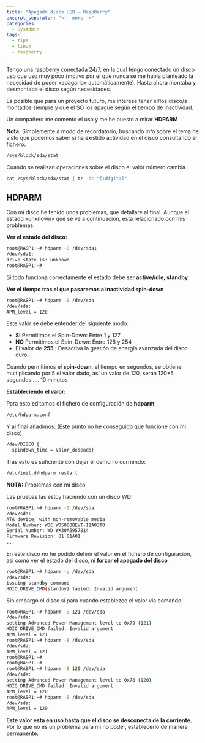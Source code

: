 ```yaml
---
title: "Apagado disco USB – RaspBerry"
excerpt_separator: "<!--more-->"
categories:
  - SysAdmin
tags:
  - tips
  - linux
  - raspberry
---
```

Tengo una raspberry conectada 24/7, en la cual tengo conectado un disco usb que uso muy poco (motivo por el que nunca se me había planteado la necesidad de poder «apagarlo» automáticamente). Hasta ahora montaba y desmontaba el disco según necesidades.
<!--more-->

Es posible que para un proyecto futuro, me interese tener el/los disco/s montados siempre y que el SO los apague según el tiempo de inactividad.

Un compañero me comento el uso y me he puesto a mirar **HDPARM**

**Nota:** Simplemente a modo de recordatorio, buscando info sobre el tema he visto que podemos saber si ha existido actividad en el disco consultando el fichero:
```bash
/sys/block/sda/stat
```

Cuando se realizan operaciones sobre el disco el valor número cambia.
```bash
cat /sys/block/sda/stat | tr -dc "[:digit:]"
```

## HDPARM

Con mi disco he tenido unos problemas, que detallare al final. Aunque el estado «unknown» que se ve a continuación, esta relacionado con mis problemas.

**Ver el estado del disco:**
```bash
root@RASP1:~# hdparm -C /dev/sda1
/dev/sda1:
drive state is: unknown
root@RASP1:~#
```

Si todo funciona correctamente el estado debe ser **active/idle, standby**

**Ver el tiempo tras el que pasaremos a inactividad spin-down**
```bash
root@RASP1:~# hdparm -B /dev/sda
/dev/sda:
APM_level = 120
```

Este valor se debe entender del siguiente modo:
- **SI** Permitimos el Spin-Down: Entre 1 y 127
- **NO** Permitimos el Spin-Down: Entre 128 y 254
- El valor de **255** : Desactiva la gestión de energía avanzada del disco duro.

Cuando permitimos el **spin-down**, el tiempo en segundos, se obtiene multiplicando por 5 el valor dado, así un valor de 120, serán 120*5 segundos….. 10 minutos

**Estableciendo el valor:**

Para esto editamos el fichero de configuración de **hdparm**:
```bash
/etc/hdparm.conf
```

Y al final añadimos: (Este punto no he conseguido que funcione con mi disco)
```bash
/dev/DISCO {
  spindown_time = Valor_deseado}
```
Tras esto es suficiente con dejar el demonio corriendo:
```bash
/etc/init.d/hdparm restart
```

**NOTA:** Problemas con mi disco

Las pruebas las estoy haciendo con un disco WD:
```bash
root@RASP1:~# hdparm -I /dev/sda
/dev/sda:
ATA device, with non-removable media
Model Number: WDC WD5000BEVT-11A03T0
Serial Number: WD-WX30A6957814
Firmware Revision: 01.01A01
...
```

En este disco no he podido definir el valor en el fichero de configuración, así como ver el estado del disco, ni **forzar el apagado del disco**
```bash
root@RASP1:~# hdparm -y /dev/sda
/dev/sda:
issuing standby command
HDIO_DRIVE_CMD(standby) failed: Invalid argument
```

Sin embargo el disco si para cuando establezco el valor via comando:
```bash
root@RASP1:~# hdparm -B 121 /dev/sda
/dev/sda:
setting Advanced Power Management level to 0x79 (121)
HDIO_DRIVE_CMD failed: Invalid argument
APM_level = 121
root@RASP1:~# hdparm -B /dev/sda
/dev/sda:
APM_level = 121
root@RASP1:~#
root@RASP1:~#
root@RASP1:~# hdparm -B 120 /dev/sda
/dev/sda:
setting Advanced Power Management level to 0x78 (120)
HDIO_DRIVE_CMD failed: Invalid argument
APM_level = 120
root@RASP1:~# hdparm -B /dev/sda
/dev/sda:
APM_level = 120
```
**Este valor esta en uso hasta que el disco se desconecta de la corriente.** Por lo que no es un problema para mi no poder, establecerlo de manera permanente.